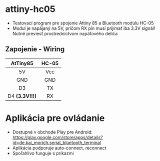 # attiny-hc05
* Testovací program pre spojenie Attiny 85 a Bluetooth modulu HC-05
* Modul je napájaný na 5V, pričom RX pin musí prijímať iba 3.3V signál! Nutné previesť prostredníctvom napäťového deliča
## Zapojenie - Wiring

AtTiny85|HC-05
:----------: | :----------:
5V|Vcc
GND|GND
D3|TX
D4 **(3.3V!!!)**|RX

# Aplikácia pre ovládanie
* Dostupné v obchode Play pre Android: https://play.google.com/store/apps/details?id=de.kai_morich.serial_bluetooth_terminal
* Aplikácia podporuje auto-connect, reconnect
* Spoľahlivo funguje s príkazmi
